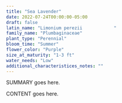 ```yaml
---
title: "Sea Lavender"
date: 2022-07-24T00:00:00-05:00
draft: false
latin_name: "Limonium perezii            "
family_name: "Plumbaginaceae"
plant_type: "Perennial"
bloom_time: "Summer"
flower_color: "Purple"
size_at_maturity: "1-3 ft"
water_needs: "Low"
additional_characteristices_notes: ""
---
```


SUMMARY goes here.

<!--more-->

CONTENT goes here.